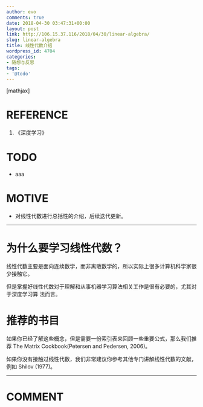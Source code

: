 ```yaml
---
author: evo
comments: true
date: 2018-04-30 03:47:31+00:00
layout: post
link: http://106.15.37.116/2018/04/30/linear-algebra/
slug: linear-algebra
title: 线性代数介绍
wordpress_id: 4704
categories:
- 随想与反思
tags:
- '@todo'
---
```


<!-- more -->

[mathjax]


# REFERENCE





 	
  1. 《深度学习》




# TODO





 	
  * aaa




# MOTIVE





 	
  * 对线性代数进行总括性的介绍，后续迭代更新。





* * *





# 为什么要学习线性代数？


线性代数主要是面向连续数学，而非离散数学的，所以实际上很多计算机科学家很少接触它。

但是掌握好线性代数对于理解和从事机器学习算法相关工作是很有必要的，尤其对于深度学习算
法而言。


# 推荐的书目


如果你已经了解这些概念，但是需要一份索引表来回顾一些重要公式，那么我们推荐 The Matrix Cookbook(Petersen and Pedersen, 2006)。

如果你没有接触过线性代数，我们非常建议你参考其他专门讲解线性代数的文献，例如 Shilov (1977)。





















* * *





# COMMENT



